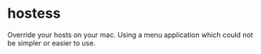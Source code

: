 # hostess
Override your hosts on your mac. Using a menu application which could not be simpler or easier to use.
